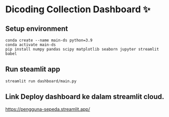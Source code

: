 # Dicoding Collection Dashboard ✨

## Setup environment

```
conda create --name main-ds python=3.9
conda activate main-ds
pip install numpy pandas scipy matplotlib seaborn jupyter streamlit babel
```

## Run steamlit app

```
streamlit run dashboard/main.py
```

## Link Deploy dashboard ke dalam streamlit cloud.

https://pengguna-sepeda.streamlit.app/
